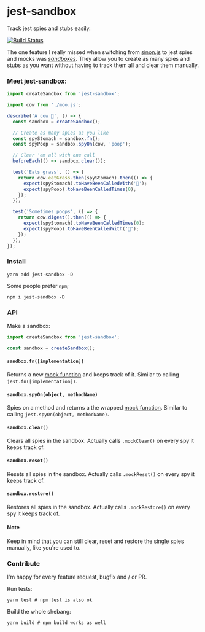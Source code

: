 # jest-sandbox

Track jest spies and stubs easily.

[![Build Status](https://travis-ci.org/JoinColony/jest-sandbox.svg?branch=master)](https://travis-ci.org/JoinColony/jest-sandbox)

The one feature I really missed when switching from [sinon.js](http://sinonjs.org) to jest spies and mocks was _[sandboxes](http://sinonjs.org/releases/v2.1.0/sandbox/)_. They allow you to create as many spies and stubs as you want without having to track them all and clear them manually.

### Meet jest-sandbox:

```javascript
import createSandbox from 'jest-sandbox';

import cow from './moo.js';

describe('A cow 🐄', () => {
  const sandbox = createSandbox();

  // Create as many spies as you like
  const spyStomach = sandbox.fn();
  const spyPoop = sandbox.spyOn(cow, 'poop');

  // Clear 'em all with one call
  beforeEach(() => sandbox.clear());

  test('Eats grass', () => {
    return cow.eatGrass.then(spyStomach).then(() => {
      expect(spyStomach).toHaveBeenCalledWith('🌱');
      expect(spyPoop).toHaveBeenCalledTimes(0);
    });
  });

  test('Sometimes poops', () => {
    return cow.digest().then(() => {
      expect(spyStomach).toHaveBeenCalledTimes(0);
      expect(spyPoop).toHaveBeenCalledWith('💩');
    });
  });
});
```

### Install

```shell
yarn add jest-sandbox -D
```

Some people prefer `npm`;
```shell
npm i jest-sandbox -D
```

### API

Make a sandbox:

```javascript
import createSandbox from 'jest-sandbox';

const sandbox = createSandbox();
```

#### `sandbox.fn([implementation])`

Returns a new [mock function](https://facebook.github.io/jest/docs/mock-function-api.html) and keeps track of it. Similar to calling `jest.fn([implementation])`.

#### `sandbox.spyOn(object, methodName)`

Spies on a method and returns a the wrapped [mock function](https://facebook.github.io/jest/docs/mock-function-api.html). Similar to calling `jest.spyOn(object, methodName)`.

#### `sandbox.clear()`

Clears all spies in the sandbox. Actually calls `.mockClear()` on every spy it keeps track of.

#### `sandbox.reset()`

Resets all spies in the sandbox. Actually calls `.mockReset()` on every spy it keeps track of.

#### `sandbox.restore()`

Restores all spies in the sandbox. Actually calls `.mockRestore()` on every spy it keeps track of.

#### Note
Keep in mind that you can still clear, reset and restore the single spies manually, like you're used to.

### Contribute

I'm happy for every feature request, bugfix and / or PR.

Run tests:

```shell
yarn test # npm test is also ok
```

Build the whole shebang:

```shell
yarn build # npm build works as well
```
